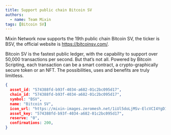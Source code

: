 ```yaml
---
title: Support public chain Bitcoin SV
authors:  
  - name: Team Mixin
tags: [Bitcoin SV]
---
```


Mixin Network now supports the 19th public chain Bitcoin SV, the ticker is BSV, the official website is <https://bitcoinsv.com/>.

Bitcoin SV is the fastest public ledger, with the capability to support over 50,000 transactions per second. But that’s not all. Powered by Bitcoin Scripting, each transaction can be a smart contract, a crypto-graphically secure token or an NFT. The possibilities, uses and benefits are truly limitless.



```json
{
  asset_id: "574388fd-b93f-4034-a682-01c2bc095d17",
  chain_id: "574388fd-b93f-4034-a682-01c2bc095d17",
  symbol: "BSV",
  name: "Bitcoin SV",
  icon_url: "https://mixin-images.zeromesh.net/1iUl5doLjMSv-ElcVCI4YgD1uIayDbZcQP0WjFEajoY1-qQZmVEl5GgUCtsp8CP0aj96a5Rwi-weQ5YA64lyQzU=s128";;,
  asset_key: "574388fd-b93f-4034-a682-01c2bc095d17",
  reserve: "0",
  confirmations: 200,
}
```
